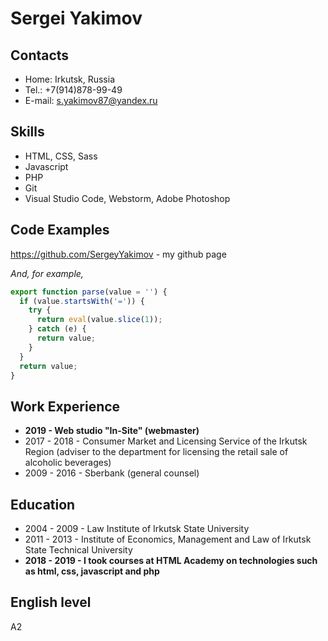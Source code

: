 # Sergei Yakimov

## Contacts

- Home: Irkutsk, Russia
- Tel.: +7(914)878-99-49
- E-mail: s.yakimov87@yandex.ru

## Skills

- HTML, CSS, Sass
- Javascript
- PHP
- Git
- Visual Studio Code, Webstorm, Adobe Photoshop

## Code Examples

<https://github.com/SergeyYakimov> - my github page

_And, for example,_

```javascript
export function parse(value = '') {
  if (value.startsWith('=')) {
    try {
      return eval(value.slice(1));
    } catch (e) {
      return value;
    }
  }
  return value;
}
```

## Work Experience

- **2019 - Web studio "In-Site" (webmaster)**
- 2017 - 2018 - Consumer Market and Licensing Service of the Irkutsk Region (adviser to the department for licensing the retail sale of alcoholic beverages)
- 2009 - 2016 - Sberbank (general counsel)

## Education

- 2004 - 2009 - Law Institute of Irkutsk State University
- 2011 - 2013 - Institute of Economics, Management and Law of Irkutsk State Technical University
- **2018 - 2019 - I took courses at HTML Academy on technologies such as html, css, javascript and php**

## English level

A2
